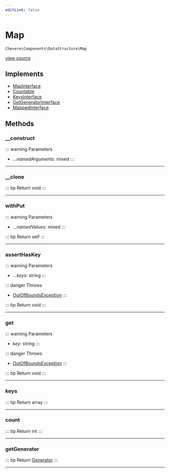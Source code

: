```yaml
---
editLink: false
---
```


# Map

`Chevere\Components\DataStructure\Map`

[view source](https://github.com/chevere/chevere/blob/master/src/Chevere/Components/DataStructure/Map.php)

## Implements

- [MapInterface](../../Interfaces/DataStructure/MapInterface.md)
- [Countable](https://www.php.net/manual/class.countable)
- [KeysInterface](../../Interfaces/DataStructure/KeysInterface.md)
- [GetGeneratorInterface](../../Interfaces/DataStructure/GetGeneratorInterface.md)
- [MappedInterface](../../Interfaces/DataStructure/MappedInterface.md)

## Methods

### __construct

::: warning Parameters
- *...namedArguments*: mixed
:::

---

### __clone

::: tip Return
void
:::

---

### withPut

::: warning Parameters
- *...namedValues*: mixed
:::

::: tip Return
self
:::

---

### assertHasKey

::: warning Parameters
- *...keys*: string
:::

::: danger Throws
- [OutOfBoundsException](../../Exceptions/Core/OutOfBoundsException.md) 
:::

::: tip Return
void
:::

---

### get

::: warning Parameters
- *key*: string
:::

::: danger Throws
- [OutOfBoundsException](../../Exceptions/Core/OutOfBoundsException.md) 
:::

::: tip Return
void
:::

---

### keys

::: tip Return
array
:::

---

### count

::: tip Return
int
:::

---

### getGenerator

::: tip Return
[Generator](https://www.php.net/manual/class.generator)
:::

---
